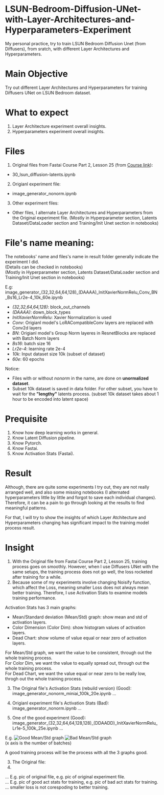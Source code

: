 # LSUN-Bedroom-Diffusion-UNet-with-Layer-Architectures-and-Hyperparameters-Experiment  
My personal practice, try to train LSUN Bedroom Diffusion Unet (from Diffusers), from sratch, with different Layer Architectures and Hyperparameters.  

# Main Objective  
Try out different Layer Architectures and Hyperparameters for training Diffusers UNet on LSUN Bedroom dataset.  

# What to expect  
1. Layer Architecture experiment overall insights.  
2. Hyperparameters experiment overall insights.

# Files    
1. Original files from Fastai Course Part 2, Lesson 25 (from [Course link](https://course.fast.ai/)):  
- 30_lsun_diffusion-latents.ipynb
2. Origianl experiment file:
- image_generator_nonorm.ipynb  
3. Other experiment files:
- Other files, I alternate Layer Architectures and Hyperparameters from the Original experiment file.
(Mostly in Hyperparameter section, Latents Dataset/DataLoader section and Training/Init Unet section in notebooks)

# File's name meaning:  
The notebooks' name and files's name in result folder generally indicate the experiment I did.  
(Details can be checked in notebooks)  
(Mostly in Hyperparameter section, Latents Dataset/DataLoader section and Training/Init Unet section in notebooks)  

E.g: image_generator_(32,32,64,64,128)_(DAAAA)_InitXavierNormRelu_Conv_BN_Bs16_Lr2e-4_10k_60e.ipynb  
- *(32,32,64,64,128)*: block_out_channels  
- *(DAAAA)*: down_block_types  
- *InitXavierNormRelu*: Xavier Normalization is used  
- *Conv*: Origianl model's LoRACompatibleConv layers are replaced with Conv2d layers  
- *BN*: Origianl model's Group Norm layeres in ResnetBlocks are replaced with Batch Norm layers  
- *Bs16*: batch size 16  
- *Lr2e-4*: learning rate 2e-4  
- *10k*: Input dataset size 10k (subset of dataset)  
- *60e*: 60 epochs  

Notice:
- Files with or without *nonorm* in the name, are done on **unormalized dataset**.
- Subset 10k dataset is saved in data folder. For other subset, you have to wait for the **"lengthy"** latents process.
(subset 10k dataset takes about 1 hour to be encoded into latent space)

# Prequisite  
1. Know how deep learning works in general.
2. Know Latent Diffusion pipeline.
3. Know Pytorch.
4. Know Fastai.
5. Know Activation Stats (Fastai).  

# Result  
Although, there are quite some experiments I try out, they are not really arranged well, and also some missing notebooks (I alternated hyperparameters little by little and forgot to save each individual changes). Therefore, it can be a pain to go through looking at the results to find meaningful patterns.  

For that, I will try to show the insights of which Layer Atchitecture and Hyperparameters changing has significant impact to the training model process result.  

# Insight  
1. With the Original file from Fastai Course Part 2, Lesson 25, training process goes on smoothly. However, when I use Diffusers UNet with the same setups, the training process does not go well, the loss rocketed after training for a while.  
2. Because some of my experiments involve changing Noisify function, which affect the Loss, meaning smaller Loss does not always mean better training. Therefore, I use Activation Stats to examine models training performance.

Activation Stats has 3 main graphs:  
- Mean/Standard deviation (Mean/Std) graph: show mean and std of activation layers.  
- Color Dimension (Color Dim): show histogram values of activation layers.  
- Dead Chart: show volume of value equal or near zero of activation layers.  

For Mean/Std graph, we want the value to be consistent, through out the whole training process.  
For Color Dim, we want the value to equally spread out, through out the whole training process.  
For Dead Chart, we want the value equal or near zero to be really low, throgh out the whole training process.  

3. The Original file's Activation Stats (rebuild version) (Good): image_generator_nonorm_miniai_100k_20e.ipynb
...

4. Origianl experiment file's Activation Stats (Bad): image_generator_nonorm.ipynb
...

5. One of the good experiment (Good): image_generator_(32,32,64,64,128,128)_(DDAADD)_InitXavierNormRelu_Lr1e-5_100k_25e.ipynb
...



E.g. ![Good Mean/Std graph](images/good_dead_chart)
![Bad Mean/Std graph](images/bad_dead_chart)  
(x axis is the number of batches)  

A good training process will be the process with all the 3 graphs good.  

3. The Original file:
4. 

... E.g. pic of original file, e.g. pic of original experiment file.  
... E.g. pic of good act stats for training, e.g. pic of bad act stats for training.  
... smaller loss is not corespoding to better training.  
